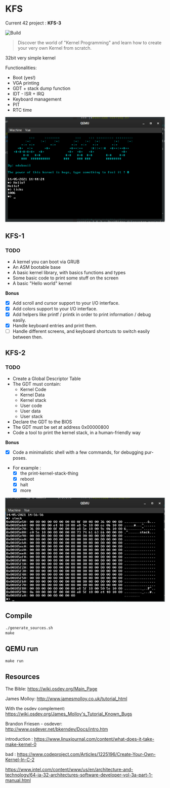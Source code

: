 # KFS

Current 42 project : **KFS-3**

![Build](https://github.com/nirae/KFS/workflows/build/badge.svg)

>  Discover the world of "Kernel Programming" and learn how to create your very own Kernel from scratch.

32bit very simple kernel

Functionalities:

- Boot (yes!)
- VGA printing
- GDT + stack dump function
- IDT - ISR + IRQ
- Keyboard management
- PIT
- RTC time

![screen](images/screen-kfs-2.png)

## KFS-1

### TODO

- A kernel you can boot via GRUB
- An ASM bootable base
- A basic kernel library, with basics functions and types
- Some basic code to print some stuff on the screen
- A basic "Hello world" kernel

**Bonus**

- [x] Add scroll and cursor support to your I/O interface.
- [x] Add colors support to your I/O interface.
- [x] Add helpers like printf / printk in order to print information / debug easily.
- [x] Handle keyboard entries and print them.
- [ ] Handle different screens, and keyboard shortcuts to switch easily between then.

## KFS-2

### TODO

- Create a Global Descriptor Table
- The GDT must contain:
    - Kernel Code
    - Kernel Data
    - Kernel stack
    - User code
    - User data
    - User stack
- Declare the GDT to the BIOS
- The GDT must be set at address 0x00000800
- Code a tool to print the kernel stack, in a human-friendly way


**Bonus**

- [x] Code a minimalistic shell with a few commands, for debugging pur-poses.
- For example :
    - [x] the print-kernel-stack-thing
    - [x] reboot
    - [x] halt
    - [x] more

![screen](images/screen-kfs-2-2.png)

## Compile

```
./generate_sources.sh
make
```

## QEMU run

```
make run
```

## Resources

The Bible: https://wiki.osdev.org/Main_Page

James Molloy: http://www.jamesmolloy.co.uk/tutorial_html

With the osdev complement: https://wiki.osdev.org/James_Molloy's_Tutorial_Known_Bugs

Brandon Friesen - osdever: http://www.osdever.net/bkerndev/Docs/intro.htm

introduction : https://www.linuxjournal.com/content/what-does-it-take-make-kernel-0

bad : https://www.codeproject.com/Articles/1225196/Create-Your-Own-Kernel-In-C-2

https://www.intel.com/content/www/us/en/architecture-and-technology/64-ia-32-architectures-software-developer-vol-3a-part-1-manual.html
